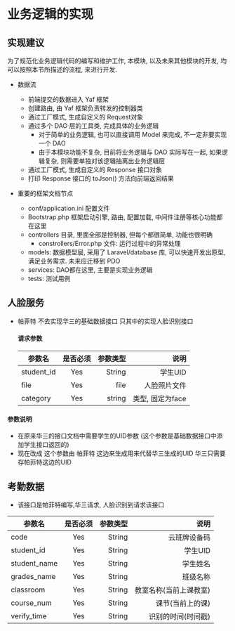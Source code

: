 # 业务逻辑的实现

## 实现建议

为了规范化业务逻辑代码的编写和维护工作, 本模块, 以及未来其他模块的开发, 均可以按照本节所描述的流程, 来进行开发.

- 数据流
  - 前端提交的数据进入 Yaf 框架
  - 创建路由, 由 Yaf 框架负责转发的控制器类
  - 通过工厂模式, 生成自定义的 Request对象
  - 通过多个 DAO 层的工具类, 完成具体的业务逻辑
    - 对于简单的业务逻辑, 也可以直接调用 Model 来完成, 不一定非要实现一个 DAO
    - 由于本模块功能不复杂, 目前将业务逻辑与 DAO 实际写在一起, 如果逻辑复杂, 则需要单独对该逻辑抽离出业务逻辑层
  - 通过工厂模式, 生成自定义的 Response 接口对象
  - 打印 Response 接口的 toJson() 方法向前端返回结果

- 重要的框架文档节点
  - conf/application.ini 配置文件
  - Bootstrap.php 框架启动引擎, 路由, 配置加载, 中间件注册等核心功能都在这里
  - controllers 目录, 里面全部是控制器, 但每个都很简单, 功能也很明确
    - constrollers/Error.php 文件: 运行过程中的异常处理
  - models: 数据模型层, 采用了 Laravel/database 库, 可以快速开发出原型, 满足业务需求. 未来应迁移到 PDO
  - services: DAO都在这里, 主要是实现业务逻辑
  - tests: 测试用例



## 人脸服务
- 帕菲特 不去实现华三的基础数据接口 只其中的实现人脸识别接口
  
    #### 请求参数
    | 参数名         | 是否必须        | 参数类型   | 说明                                      
    | ------------- | :-------------: | -----:   | -----:                                   
    | student_id    | Yes             | String   | 学生UID                    
    | file          | Yes             | file     | 人脸照片文件
    | category      | Yes             | string   | 类型, 固定为face

#### 参数说明
- 在原来华三的接口文档中需要学生的UID参数 (这个参数是基础数据接口中添加学生接口返回的)
- 现在改成 这个参数由 帕菲特 这边来生成用来代替华三生成的UID 华三只需要存帕菲特这边的UID

## 考勤数据
- 该接口是帕菲特编写,华三请求, 人脸识别到请求该接口

| 参数名         | 是否必须         | 参数类型 | 说明
| ------------- | :-------------: | -----: | -----:
| code          | Yes             | String | 云班牌设备码
| student_id    | Yes             | String | 学生UID
| student_name  | Yes             | String | 学生姓名
| grades_name   | Yes             | String | 班级名称
| classroom     | Yes             | String | 教室名称(当前上课教室)
| course_num    | Yes             | String | 课节(当前上的课)
| verify_time   | Yes             | String | 识别的时间(时间戳)


